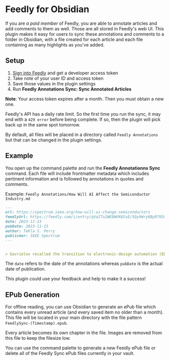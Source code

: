 # Feedly for Obsidian

If you are _a paid member_ of Feedly, you are able to annotate articles and add comments to them as well. Those are all stored in Feedly's web UI. This plugin makes it easy for users to sync these annotations and comments to a folder in Obsidian, with a file created for each article and each file containing as many highlights as you've added.

## Setup

1. [Sign into Feedly](https://feedly.com/v3/auth/dev) and get a developer access token
1. Take note of your user ID and access token
1. Save those values in the plugin settings
1. Run **Feedly Annotations Sync: Sync Annotated Articles**

**Note**: Your access token expires after a month. Then you must obtain a new one.

Feedly's API has a daily rate limit. So the first time you run the sync, it may end with a `429 error` before being complete. If so, then the plugin will pick back up in the same spot tomorrow.

By default, all files will be placed in a directory called `Feedly Annotations` but that can be changed in the plugin settings.

## Example

You open up the command palette and run the **Feedly Annotationns Sync** command. Each file will include frontmatter metadata which includes pertinent information and is followed by annotations in quotes and comments.

Example: `Feedly Annotations/How Will AI Affect the Semiconductor Industry.md`

```md
---
url: https://spectrum.ieee.org/how-will-ai-change-semiconductors
feedlyUrl: https://feedly.com/i/entry/qVaITo2WE8WUK65sE/5QyhWry8ByR703aSjyCZVKs9g=_18bd413beb9:26e5afa:1883a5ef
date: 2023-11-23
pubDate: 2023-11-15
author: Tekla S. Perry
publisher: IEEE Spectrum
---


> Gavrielov recalled the transition to electronic-design automation (EDA), the last big change in chip design. That transition, he says, was a 30-plus-year process. “I think the transition that AI will bring will happen in a third to a fifth of the time and will have a much bigger impact,” he said. “In five years, for sure in less than 10 years, design will be done in a very different way than today.”
```

The `date` refers to the date of the annotations whereas `pubDate` is the actual date of publication.

This plugin could use your feedback and help to make it a success!

## EPub Generation

For offline reading, you can use Obsidian to generate an ePub file which
contains every unread article (and every saved item no older than a month).
This file will be located in your main directory with the file pattern
`FeedlySync-(Timestamp).epub`.

Every article becomes its own chapter in the file. Images are removed from this
file to keep the filesize low.

You can use the command palette to generate a new Feedly ePub file or delete
all of the Feedly Sync ePub files currently in your vault.
